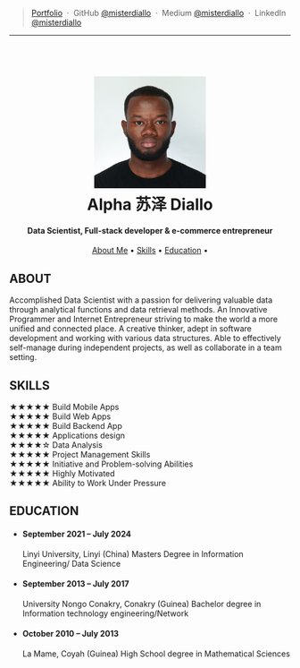 


  > [Portfolio](https://www.misterdiallo.github.io.com) &nbsp;&middot;&nbsp;
  > GitHub [@misterdiallo](https://github.com/misterdiallo) &nbsp;&middot;&nbsp;
  > Medium [@misterdiallo](https://medium.com/@misterdiallo) &nbsp;&middot;&nbsp;
  > LinkedIn [@misterdiallo](https://www.linkedin.com/in/misterdiallo) 
---
<h1 align="center">
  <br>
  <a href="https://misterdiallo.github.io"><img src="https://github.com/misterdiallo/misterdiallo.github.io/blob/main/assets/assets/images/profile.jpg" alt="Alpha 苏泽 Diallo" width="200"></a>
  <br>
  Alpha 苏泽 Diallo
  <br>
</h1>


<h4 align="center">Data Scientist, Full-stack developer & e-commerce entrepreneur </h4>



<p align="center">
  <a href="#About">About Me</a> •
  <a href="#Skills">Skills</a> •
  <a href="#Education">Education</a> •
</p>


## ABOUT
Accomplished Data Scientist with a passion for delivering valuable data through analytical functions and data retrieval methods. An Innovative Programmer and Internet Entrepreneur striving to make the world a more unified and connected place. A creative thinker, adept in software development and working with various data structures. Able to effectively self-manage during independent projects, as well as collaborate in a team setting.

## SKILLS

  ★★★★★ Build Mobile Apps <br>
  ★★★★★ Build Web Apps  <br>
  ★★★★★ Build Backend App <br>
  ★★★★★ Applications design <br>
  ★★★★☆ Data Analysis <br>
  ★★★★★ Project Management Skills <br>
  ★★★★★ Initiative and Problem-solving Abilities <br>
  ★★★★★ Highly Motivated <br>
  ★★★★★ Ability to Work Under Pressure <br>


## EDUCATION

  * #### September 2021 – July 2024
    Linyi University, Linyi (China) Masters Degree in Information Engineering/ Data Science <br>
  * #### September 2013 – July 2017
    University Nongo Conakry, Conakry (Guinea) Bachelor degree in Information technology engineering/Network <br>
  * #### October 2010 – July 2013
    La Mame, Coyah (Guinea) High School degree in Mathematical Sciences <br>
    
    


